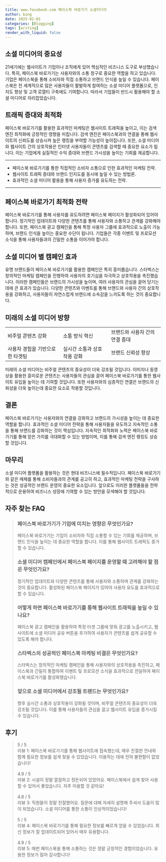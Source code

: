 ```yaml
---
title: www.facebook.com 페이스북 바로가기 소셜미디어
author: bing
date: 2025-02-01
categories: [Blogging]
tags: [writing]
render_with_liquid: false
---
```



<h2 id='소셜 미디어의 중요성'>소셜 미디어의 중요성</h2>

<p>21세기에는 웹사이트가 기업이나 조직에게 있어 핵심적인 비즈니스 도구로 부상했습니다. 특히, 페이스북 바로가기는 사용자와의 소통 창구로 중요한 역할을 하고 있습니다. 기업은 페이스북을 통해 소비자와 직접 소통하고 브랜드 인식을 높일 수 있습니다. 페이스북은 전 세계적으로 많은 사용자들이 활발하게 참여하는 소셜 미디어 플랫폼으로, 인지도 향상 및 고객 로열티 구축에도 기여합니다. 따라서 기업들이 반드시 활용해야 할 소셜 미디어로 자리잡았습니다.</p>

<h2 id='트래픽 증대와 최적화'>트래픽 증대와 최적화</h2>

<p>페이스북 바로가기를 활용한 효과적인 마케팅은 웹사이트 트래픽을 높이고, 이는 검색 엔진 최적화에 긍정적인 영향을 미칩니다. 검색 엔진은 페이스북과의 연결을 통해 웹사이트의 신뢰도를 상승시켜 높은 랭킹을 부여할 가능성이 높아집니다. 또한, 소셜 미디어와 웹사이트 간의 상호작용은 인터넷 사용자들이 콘텐츠를 검색할 때 중요한 요소가 됩니다. 이는 기업에게 실질적인 수익 증대와 브랜드 가시성을 높이는 기회를 제공합니다.</p>

<hr />

<ul>
    <li>페이스북 바로가기를 통한 직접적인 소비자 소통으로 인한 효과적인 마케팅 전략.</li>
    <li>웹사이트 트래픽 증대와 브랜드 인지도를 동시에 높일 수 있는 방법론.</li>
    <li>효과적인 소셜 미디어 활용을 통해 사용자 증가를 유도하는 전략.</li>
</ul>

<hr />

<h2 id='페이스북 바로가기 최적화 전략'>페이스북 바로가기 최적화 전략</h2>

<p>페이스북 바로가기를 통해 사용자를 유도하려면 페이스북 페이지가 활성화되어 있어야 합니다. 정기적인 업데이트와 다양한 콘텐츠를 통해 사용자와 소통하고 관계를 강화해야 합니다. 또한, 페이스북 광고 캠페인을 통해 특정 사용자 그룹에 효과적으로 노출이 가능하며, 브랜드 인식을 높이는 중요한 수단이 됩니다. 기업들은 각종 이벤트 및 프로모션 소식을 통해 사용자들과의 긴밀한 소통을 이어가야 합니다.</p>

<h2 id='소셜 미디어 별 캠페인 효과'>소셜 미디어 별 캠페인 효과</h2>

<p>유명 브랜드들이 페이스북 바로가기를 활용한 캠페인은 특히 흥미롭습니다. 스타벅스는 창의적인 마케팅 캠페인을 진행하여 사용자의 호기심을 자극하고 상호작용을 촉진했습니다. 이러한 캠페인들은 브랜드의 가시성을 높이며, 여러 사용자의 관심을 끌어 당기는 데에 큰 효과가 있습니다. 다양한 콘텐츠와 이벤트를 통해 브랜드와 사용자 간의 상호작용을 강화하고, 사용자들이 자연스럽게 브랜드에 소속감을 느끼도록 하는 것이 중요합니다.</p>

<h2 id='미래의 소셜 미디어 방향'>미래의 소셜 미디어 방향</h2>

<table>
    <tr>
        <td>비주얼 콘텐츠 강화</td>
        <td>소통 방식 혁신</td>
        <td>브랜드와 사용자 간의 연결 증대</td>
    </tr>
    <tr>
        <td>사용자 경험을 기반으로 한 타겟팅</td>
        <td>실시간 소통과 상호작용 강화</td>
        <td>브랜드 신뢰성 향상</td>
    </tr>
</table>

<p>미래의 소셜 미디어는 비주얼 콘텐츠의 중요성이 더욱 강조될 것입니다. 이미지나 동영상을 활용한 흥미로운 콘텐츠는 사용자들의 관심을 끌어 페이스북 바로가기를 통한 웹사이트 유입을 높이는 데 기여할 것입니다. 또한 사용자와의 심층적인 연결은 브랜드의 신뢰성을 더욱 높이는데 중요한 요소로 작용할 것입니다.</p>

<h2 id='결론'>결론</h2>

<p>페이스북 바로가기는 사용자와의 연결을 강화하고 브랜드의 가시성을 높이는 데 중요한 역할을 합니다. 효과적인 소셜 미디어 전략을 통해 사용자들을 유도하고 지속적인 소통을 통해 브랜드를 강화하는 것이 핵심입니다. 지속적인 최적화와 노력은 페이스북 바로가기를 통해 얻은 가치를 극대화할 수 있는 방법이며, 이를 통해 검색 엔진 랭킹도 상승할 것입니다.</p>

<h2 id='마무리'>마무리</h2>

<p>소셜 미디어 플랫폼을 활용하는 것은 현대 비즈니스에 필수적입니다. 페이스북 바로가기와 같은 매체를 통해 소비자들과의 관계를 공고히 하고, 효과적인 마케팅 전략을 구사하는 것은 성공적인 브랜드 운영의 중요한 요소입니다. 앞으로도 이러한 플랫폼들을 전략적으로 운용하여 비즈니스 성장에 기여할 수 있는 방안을 모색해야 할 것입니다.</p>


<h2 id='자주_찾는_FAQ'>자주 찾는 FAQ</h2>
<div itemscope="" itemtype="https://schema.org/FAQPage"> 
<blockquote> 
<div itemscope="" itemprop="mainEntity" itemtype="https://schema.org/Question"> 
<h3 itemprop="name">페이스북 바로가기가 기업에 미치는 영향은 무엇인가요?</h3> 
<div itemscope="" itemprop="acceptedAnswer" itemtype="https://schema.org/Answer"> 
<span itemprop="text"> 
<p>페이스북 바로가기는 기업이 소비자와 직접 소통할 수 있는 기회를 제공하며, 브랜드 인식을 높이는 데 중요한 역할을 합니다. 이를 통해 웹사이트 트래픽도 증가할 수 있습니다.</p> 
</span> 
</div> 
</div> 

<div itemscope="" itemprop="mainEntity" itemtype="https://schema.org/Question"> 
<h3 itemprop="name">소셜 미디어 캠페인에서 페이스북 페이지를 운영할 때 고려해야 할 점은 무엇인가요?</h3> 
<div itemscope="" itemprop="acceptedAnswer" itemtype="https://schema.org/Answer"> 
<span itemprop="text"> 
<p>정기적인 업데이트와 다양한 콘텐츠를 통해 사용자와 소통하며 관계를 강화하는 것이 중요합니다. 활성화된 페이스북 페이지가 있어야 사용자 유도를 효과적으로 할 수 있습니다.</p> 
</span> 
</div> 
</div> 

<div itemscope="" itemprop="mainEntity" itemtype="https://schema.org/Question"> 
<h3 itemprop="name">어떻게 하면 페이스북 바로가기를 통해 웹사이트 트래픽을 높일 수 있나요?</h3> 
<div itemscope="" itemprop="acceptedAnswer" itemtype="https://schema.org/Answer"> 
<span itemprop="text"> 
<p>페이스북 광고 캠페인을 활용하여 특정 타겟 그룹에 맞춰 광고를 노출시키고, 웹사이트에 소셜 미디어 공유 버튼을 추가하여 사용자가 콘텐츠를 쉽게 공유할 수 있도록 해야 합니다.</p> 
</span> 
</div> 
</div> 

<div itemscope="" itemprop="mainEntity" itemtype="https://schema.org/Question"> 
<h3 itemprop="name">스타벅스의 성공적인 페이스북 마케팅 비결은 무엇인가요?</h3> 
<div itemscope="" itemprop="acceptedAnswer" itemtype="https://schema.org/Answer"> 
<span itemprop="text"> 
<p>스타벅스는 창의적인 마케팅 캠페인을 통해 사용자와의 상호작용을 촉진하고, 페이스북과 긴밀히 통합하여 이벤트 및 프로모션 소식을 효과적으로 전달하여 페이스북 바로가기를 활성화했습니다.</p> 
</span> 
</div> 
</div> 

<div itemscope="" itemprop="mainEntity" itemtype="https://schema.org/Question"> 
<h3 itemprop="name">앞으로 소셜 미디어에서 강조될 트렌드는 무엇인가요?</h3> 
<div itemscope="" itemprop="acceptedAnswer" itemtype="https://schema.org/Answer"> 
<span itemprop="text"> 
<p>향후 실시간 소통과 상호작용이 강화될 것이며, 비주얼 콘텐츠의 중요성이 더욱 강조될 것입니다. 이를 통해 사용자들의 관심을 끌고 웹사이트 유입을 증가시킬 수 있습니다.</p> 
</span> 
</div> 
</div> 

</blockquote> 
</div>
<h2 id='후기'>후기</h2>
<div itemscope itemtype="https://schema.org/Product">
  <blockquote>
  <div itemprop="review" itemscope itemtype="https://schema.org/Review">
      <div itemprop="reviewRating" itemscope itemtype="https://schema.org/Rating"> <span itemprop="ratingValue">5</span> / <span itemprop="bestRating">5</span> </div>
      <span itemprop="reviewBody">리뷰 1: 페이스북 바로가기를 통해 웹사이트에 접속했는데, 매우 친절한 안내와 함께 필요한 정보를 쉽게 찾을 수 있었습니다. 이용하는 데에 전혀 불편함이 없었습니다!</span>
  </div>
  <br>
  <div itemprop="review" itemscope itemtype="https://schema.org/Review">
      <div itemprop="reviewRating" itemscope itemtype="https://schema.org/Rating"> <span itemprop="ratingValue">4.9</span> / <span itemprop="bestRating">5</span> </div>
      <span itemprop="reviewBody">리뷰 2: 시설이 정말 깔끔하고 정돈되어 있었어요. 페이스북에서 쉽게 찾아 사용할 수 있어서 좋았습니다. 자주 이용할 것 같아요!</span>
  </div>
  <br>
  <div itemprop="review" itemscope itemtype="https://schema.org/Review">
      <div itemprop="reviewRating" itemscope itemtype="https://schema.org/Rating"> <span itemprop="ratingValue">4.8</span> / <span itemprop="bestRating">5</span> </div>
      <span itemprop="reviewBody">리뷰 3: 직원들이 정말 친절했어요. 질문에 대해 자세히 설명해 주셔서 도움이 많이 되었습니다. 소셜 미디어를 통한 소통이 인상적이었습니다!</span>
  </div>
  <br>
  <div itemprop="review" itemscope itemtype="https://schema.org/Review">
      <div itemprop="reviewRating" itemscope itemtype="https://schema.org/Rating"> <span itemprop="ratingValue">5</span> / <span itemprop="bestRating">5</span> </div>
      <span itemprop="reviewBody">리뷰 4: 페이스북 바로가기를 통해 필요한 정보를 빠르게 얻을 수 있었습니다. 최신 정보가 잘 업데이트되어 있어서 매우 유용합니다.</span>
  </div>
  <br>
  <div itemprop="review" itemscope itemtype="https://schema.org/Review">
      <div itemprop="reviewRating" itemscope itemtype="https://schema.org/Rating"> <span itemprop="ratingValue">4.9</span> / <span itemprop="bestRating">5</span> </div>
      <span itemprop="reviewBody">리뷰 5: 매번 페이스북을 통해 소통하는 것은 정말 긍정적인 경험이었습니다. 유용한 정보가 많아 감사합니다!</span>
  </div>
  </blockquote>
</div>
